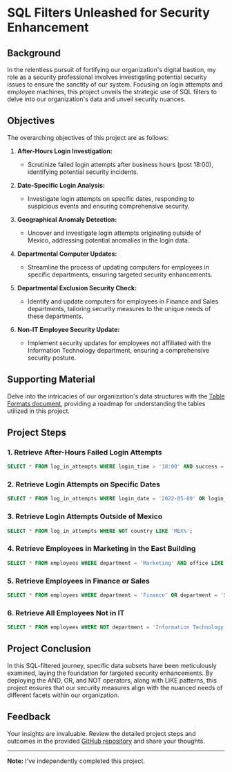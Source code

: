 # SQL Filters Unleashed for Security Enhancement

## Background

In the relentless pursuit of fortifying our organization's digital bastion, my role as a security professional involves investigating potential security issues to ensure the sanctity of our system. Focusing on login attempts and employee machines, this project unveils the strategic use of SQL filters to delve into our organization's data and unveil security nuances.

## Objectives

The overarching objectives of this project are as follows:

1. **After-Hours Login Investigation:**
   - Scrutinize failed login attempts after business hours (post 18:00), identifying potential security incidents.

2. **Date-Specific Login Analysis:**
   - Investigate login attempts on specific dates, responding to suspicious events and ensuring comprehensive security.

3. **Geographical Anomaly Detection:**
   - Uncover and investigate login attempts originating outside of Mexico, addressing potential anomalies in the login data.

4. **Departmental Computer Updates:**
   - Streamline the process of updating computers for employees in specific departments, ensuring targeted security enhancements.

5. **Departmental Exclusion Security Check:**
   - Identify and update computers for employees in Finance and Sales departments, tailoring security measures to the unique needs of these departments.

6. **Non-IT Employee Security Update:**
   - Implement security updates for employees not affiliated with the Information Technology department, ensuring a comprehensive security posture.

## Supporting Material

Delve into the intricacies of our organization's data structures with the [Table Formats document](https://github.com/JustinAntunes-Cardoso/SQL-Security-Filters/blob/main/Table-formats.docx), providing a roadmap for understanding the tables utilized in this project.

## Project Steps

### 1. Retrieve After-Hours Failed Login Attempts
```sql
SELECT * FROM log_in_attempts WHERE login_time > '18:00' AND success = FALSE;
```

### 2. Retrieve Login Attempts on Specific Dates
```sql
SELECT * FROM log_in_attempts WHERE login_date = '2022-05-09' OR login_date = '2022-05-08';
```

### 3. Retrieve Login Attempts Outside of Mexico
```sql
SELECT * FROM log_in_attempts WHERE NOT country LIKE 'MEX%';
```

### 4. Retrieve Employees in Marketing in the East Building
```sql
SELECT * FROM employees WHERE department = 'Marketing' AND office LIKE 'East%';
```

### 5. Retrieve Employees in Finance or Sales
```sql
SELECT * FROM employees WHERE department = 'Finance' OR department = 'Sales';
```

### 6. Retrieve All Employees Not in IT
```sql
SELECT * FROM employees WHERE NOT department = 'Information Technology';
```

## Project Conclusion
In this SQL-filtered journey, specific data subsets have been meticulously examined, laying the foundation for targeted security enhancements. By deploying the AND, OR, and NOT operators, along with LIKE patterns, this project ensures that our security measures align with the nuanced needs of different facets within our organization.

## Feedback
Your insights are invaluable. Review the detailed project steps and outcomes in the provided [GitHub repository](https://github.com/JustinAntunes-Cardoso/SQL-Security-Filters) and share your thoughts.

---

**Note:** I've independently completed this project.
